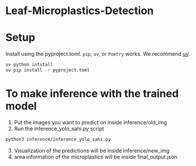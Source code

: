 # Leaf-Microplastics-Detection

# Setup
Install using the pyproject.toml. `pip`, `uv`, or `Poetry` works. We recommend [uv](https://docs.astral.sh/uv/).
```bash
uv python intstall
uv pip install -r pyproject.toml
```

# To make inference with the trained model
1. Put the images you want to predict on inside inference/old_img
2. Run the inference_yolo_sahi.py script
```bash
python3 inference/inference_yolo_sahi.py
```
3. Visualization of the predictions will be inside inference/new_img
4. area information of the microplastics will be inside final_output.json
